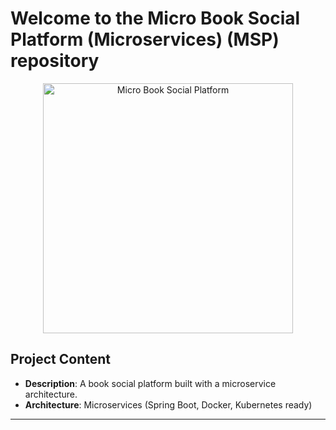 # Welcome to the Micro Book Social Platform (Microservices) (MSP) repository

<p align="center">
  <img src="https://undraw.co/api/illustrations/undraw_Books_re_8gea.svg" alt="Micro Book Social Platform" width="400"/>
</p>

## Project Content
- **Description**: A book social platform built with a microservice architecture.
- **Architecture**: Microservices (Spring Boot, Docker, Kubernetes ready)

---
